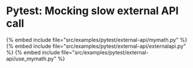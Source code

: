 # Pytest: Mocking slow external API call

{% embed include file="src/examples/pytest/external-api/mymath.py" %}
{% embed include file="src/examples/pytest/external-api/externalapi.py" %}
{% embed include file="src/examples/pytest/external-api/use_mymath.py" %}


